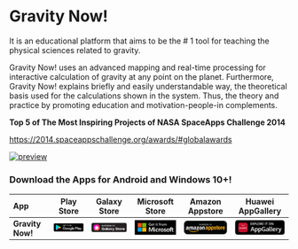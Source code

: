 Gravity Now!
==========
It is an educational platform that aims to be the # 1 tool for teaching the physical sciences related to gravity.

Gravity Now! uses an advanced mapping and real-time processing for interactive calculation of gravity at any point on the planet. Furthermore, Gravity Now! explains briefly and easily understandable way, the theoretical basis used for the calculations shown in the system. Thus, the theory and practice by promoting education and motivation-people-in complements.

**Top 5 of The Most Inspiring Projects of NASA SpaceApps Challenge 2014**

https://2014.spaceappschallenge.org/awards/#globalawards

[![preview][1]][1]

### Download the Apps for Android and Windows 10+!

|  App  |Play Store|Galaxy Store|Microsoft Store|Amazon Appstore|Huawei AppGallery|
|:----------|:------------:|:------------:|:------------:|:------------:|:------------:|
|**Gravity Now!**|[![Gravity Now!](https://raw.githubusercontent.com/FANMixco/federiconavarrete/master/img/stores_badges/google_play_micro.png)](https://bit.ly/3rv7vS5)|[![Gravity Now!](https://raw.githubusercontent.com/FANMixco/federiconavarrete/master/img/stores_badges/galaxy_micro.png)](https://galaxy.store/gnow)|[![Gravity Now!](https://raw.githubusercontent.com/FANMixco/federiconavarrete/master/img/stores_badges/microsoft_micro.png)](https://bit.ly/36ZaRTW)|[![Gravity Now!](https://raw.githubusercontent.com/FANMixco/federiconavarrete/master/img/stores_badges/amazon_micro.png)](https://amzn.to/3y2egwV)|[![Gravity Now!](https://raw.githubusercontent.com/FANMixco/federiconavarrete/master/img/stores_badges/huawei_micro.png)](https://bit.ly/3iBkjly)|

  [1]: https://i.stack.imgur.com/PEhIg.gif
